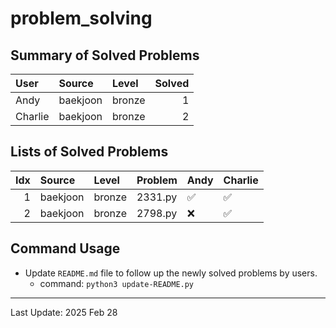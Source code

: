# problem_solving

## Summary of Solved Problems
<!-- START_TABLE_SUMMARY -->
| User    | Source   | Level   |   Solved |
|:--------|:---------|:--------|---------:|
| Andy    | baekjoon | bronze  |        1 |
| Charlie | baekjoon | bronze  |        2 |
<!-- END_TABLE_SUMMARY -->

## Lists of Solved Problems
<!-- START_TABLE_LIST -->
|   Idx | Source   | Level   | Problem   | Andy   | Charlie   |
|------:|:---------|:--------|:----------|:-------|:----------|
|     1 | baekjoon | bronze  | 2331.py   | ✅      | ✅         |
|     2 | baekjoon | bronze  | 2798.py   | ❌      | ✅         |
<!-- END_TABLE_LIST -->

## Command Usage
* Update ``README.md`` file to follow up the newly solved problems by users.
  * command: ``python3 update-README.py``

--- 
<!-- START_LAST_UPDATED -->
Last Update: 2025 Feb 28
<!-- END_LAST_UPDATED -->
